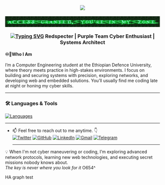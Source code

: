 
<h3 align="center">
  
<img src="https://emojis.slackmojis.com/emojis/images/1531849430/4246/blob-sunglasses.gif?1531849430" width="60"/> 

![MasterHead](https://raw.githubusercontent.com/Obyo-techie/Assets/main/oobbzz1.png)

[![Typing SVG](https://readme-typing-svg.herokuapp.com?font=Fira+Code&weight=900&size=32&duration=2000&pause=1000&color=00FF7F&repeat=true&width=900&lines=Hey+I'm+Ob54n+Frez(Raxual-Prowler);Passionate+web+developer+and+cyber+Enthusiast;From+Great+Ethiopia)](https://git.io/typing-svg)
 Redspecter | Purple Team Cyber Enthusiast | Systems Architect
</h3>


<h4>♾️🔆Who I Am</h4>  
<p>I’m a Computer Engineering student at the Ethiopian Defence University, where theory meets practice in high-stakes environments. I focus on building and securing systems with precision, exploring networks, and developing web and embedded solutions. You’ll usually find me coding late at night or honing my cyber skills.</p>  

---
### 🛠️ Languages & Tools
[![Languages](https://skillicons.dev/icons?i=python,js,ts,c,cpp,java,php,sql,bash,git,latex,php,vim,npm,linux,go,html,css,swift,scala,react,nodejs&theme=dark)](https://skillicons.dev)  

 ---
- 📫 Feel free to reach out to me anytime. 👇  
[![Twitter](https://img.shields.io/badge/-Twitter-1DA1F2?style=flat&logo=twitter&logoColor=white)](https://x.com/ObsanYoseph)  [![GitHub](https://img.shields.io/badge/-GitHub-181717?style=flat&logo=github&logoColor=white)](https://github.com/Obyo-Techie)  [![LinkedIn](https://img.shields.io/badge/-LinkedIn-0077B5?style=flat&logo=linkedin&logoColor=white)](https://www.linkedin.com/in/yourlinkedin/)  [![Gmail](https://img.shields.io/badge/-Gmail-D14836?style=flat&logo=gmail&logoColor=white)](mailto:obsanyoseph@gmail.com)  [![Telegram](https://img.shields.io/badge/-Telegram-26A5E4?style=flat&logo=telegram&logoColor=white)](@OObbz1)
  
  ---
💡 When I'm not cyber maneuvering or coding, I’m exploring advanced network protocols, learning new web technologies, and executing secret missions nobody knows about.  
 *The key is never where you look for it*    O654^
 

HA
graph test
